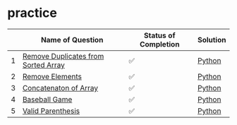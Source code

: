 # practice

|   | Name of Question  | Status of Completion  | Solution  |
|---|---|---|---|
|1   | [Remove Duplicates from Sorted Array](https://leetcode.com/problems/remove-duplicates-from-sorted-array/) | ✅ | [Python](https://github.com/DennisxB/dsa-practice/blob/main/images/Remove%20Duplicates%20from%20Sorted%20Arrays.png) |
| 2  | [Remove Elements](https://leetcode.com/problems/remove-element/)  | ✅ | [Python](https://github.com/DennisxB/dsa-practice/blob/main/images/Remove%20Element.png) |
| 3  | [Concatenaton of Array](https://leetcode.com/problems/concatenation-of-array/description/)  | ✅ | [Python](https://github.com/DennisxB/dsa-practice/blob/main/images/Concatenation%20of%20Array.png) | 
| 4  | [Baseball Game](https://leetcode.com/problems/baseball-game/description/)  | ✅ | [Python](https://github.com/DennisxB/dsa-practice/blob/main/images/Baseball%20ofGame.png) |
| 5  | [Valid Parenthesis](https://leetcode.com/problems/valid-parentheses/description/)  | ✅ | [Python](https://github.com/DennisxB/dsa-practice/blob/main/images/Valid%20ofParentheses.png) |